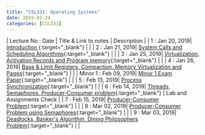 ```yaml
---
title: "CSL331: Operating Systems"
date: 2019-01-24
categories: [CSL331]
---
```


| Lecture No : Date | Title & Link to notes | Description |
| 1 : Jan 20, 2019| [Introduction                ][1]{:target="_blank"}  |                |
| 2 : Jan 21, 2019| [System Calls and Scheduling Algorithms][2]{:target="_blank"}  |                |
| 3 : Jan 25, 2019| [Virtualization, Activation Records and Program memory][3]{:target="_blank"}  |   |
| 4 : Jan 26, 2019| [Base & Limit Registers, Compaction, Memory Virtualization and Pages][4]{:target="_blank"}  |   |
| Minor 1 : Feb 09, 2019| [Minor 1 Exam Paper][M1]{:target="_blank"}  |   |
| 5 : Feb 13, 2019| [Process Synchronization][5]{:target="_blank"}  |   |
| 6 : Feb 14, 2019| [Threads, Semaphores, Producer-Consumer problem][6]{:target="_blank"}  | Lab and Assignments Check |
| 7 : Feb 15, 2019| [Producer-Consumer Problem][7]{:target="_blank"}  | |
| 8 : Mar 02, 2019| [Producer-Consumer Problem using Semaphores][8]{:target="_blank"}  | |
| 9 : Mar 03, 2019| [Deadlocks, Banker's Algorithm, Dining Philosophers Problem][9]{:target="_blank"}  | |


[1]: https://drive.google.com/file/d/1LDoFyE_b9y_UfPz0VtFYXxJd5bDaKUkH/view?usp=sharing
[2]: https://drive.google.com/file/d/1JWm1sMyOiimgkNQPwuVYHehsdOT_hRzE/view?usp=sharing
[3]: https://drive.google.com/file/d/1jb4QdgL4REGCPgQcfwCZf8C6hKOpflYa/view?usp=sharing
[4]: https://drive.google.com/file/d/1uIah_nL3AOPI1FyHk-6n5RQwk8Vw8p7M/view?usp=sharing
[M1]:https://drive.google.com/file/d/1J8O2HsiKG5NC1riqS9amGh6RbtWvewKH/view?usp=sharing
[5]: https://drive.google.com/file/d/1F8A_oHwVI7pMNbn5GYNqOPLXNRINGnW4/view?usp=sharing
[6]: https://drive.google.com/file/d/1yvzxj7nFED0Pdu2iFOqZcEnQU7eFeFVO/view?usp=sharing
[7]: https://drive.google.com/file/d/1GuMwjaYQxKczmeKR__ZTlKdLHwaSIxdX/view?usp=sharing
[8]: https://drive.google.com/file/d/1_64z46fIJiwjx5NaKfg7vKRITrrRU90R/view?usp=sharing
[9]: https://drive.google.com/file/d/1UM59WI3zriYdyADHP4kA644wxIeKx_oG/view?usp=sharing